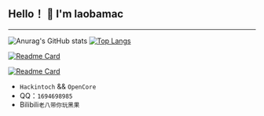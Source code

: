 ## Hello！ 👋 I'm laobamac
---
![Anurag's GitHub stats](https://github-readme-stats.vercel.app/api?username=laobamac&show_icons=true&theme=merko)
[![Top Langs](https://github-readme-stats.vercel.app/api/top-langs/?username=laobamac)](https://github.com/laobamac/Hackintosh-i7-8700K-ASUS-PRIME-Z370-A-Z370-F)

[![Readme Card](https://github-readme-stats.vercel.app/api/pin/?username=laobamac&repo=Hackintosh-I3-9100F-B365M-RX580)](https://github.com/laobamac/Hackintosh-I3-9100F-B365M-RX580)

[![Readme Card](https://github-readme-stats.vercel.app/api/pin/?username=laobamac&repo=Hackintosh-i7-8700K-ASUS-PRIME-Z370-A-Z370-F)]([https://github.com/laobamac/Hackintosh-I3-9100F-B365M-RX580](https://github.com/laobamac/Hackintosh-i7-8700K-ASUS-PRIME-Z370-A-Z370-F))

-  `Hackintoch` && `OpenCore` 
- QQ：`1694698985`
- Bilibili`老八带你玩黑果`
[](https://blog.laobamac.fun/img/mm_facetoface_collect_qrcode_1673088826683.png)
